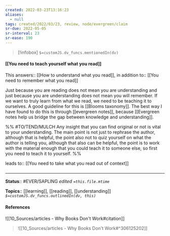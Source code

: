 ```yaml
---
created: 2022-03-23T13:16:23 
aliases:
  - null
tags: created/2022/03/23, review, node/evergreen/claim
sr-due: 2022-05-05
sr-interval: 23
sr-ease: 190
---
```

> [!infobox]
`$=customJS.dv_funcs.mentionedIn(dv)`

#### [[You need to teach yourself what you read]] 

This
answers:: [[How to understand what you read]],
in addition to:: [[You need to remember what you read]]

Just because you are reading does not mean you are understanding
and just because you are understanding does not mean you will remember.
If we want to truly learn from what we read, we need to be teaching it to ourselves.
A good guideline for this is
[[Blooms taxonomy]].
The best way I have found to do this is through [[evergreen notes]],
because
[[Evergreen notes help us bridge the gap between knowledge and understanding]].

%% #TO/TEND/MULCH 
Any insight that you can find original or not is vital to your understanding.
The main point is not just to rephrase the author,
although that is helpful,
the point also not to quiz yourself on what the author is telling you,
although that also can be helpful,
the point is to work with the material enough that you could teach it to someone else,
so first you need to teach it to yourself.
%%

leads to:: [[You need to take what you read out of context]]

### <hr class="footnote"/>

**Status**:: #EVER/SAPLING 
*edited `=this.file.mtime`*

**Topics**:: [[learning]], [[reading]], [[understanding]]
*`$=customJS.dv_funcs.outlinedIn(dv, this)`*

#### References

![[10_Sources/articles - Why Books Don't Work#citation]]

> ![[10_Sources/articles - Why Books Don't Work#^306125202]]
